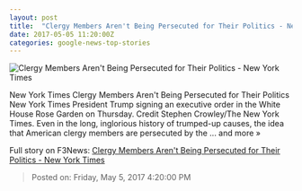```yaml
---
layout: post
title:  "Clergy Members Aren't Being Persecuted for Their Politics - New York Times"
date: 2017-05-05 11:20:00Z
categories: google-news-top-stories
---
```


![Clergy Members Aren't Being Persecuted for Their Politics - New York Times](https://static01.nyt.com/images/2017/05/05/opinion/05sullivanWeb/05sullivanWeb-facebookJumbo.jpg)

New York Times Clergy Members Aren't Being Persecuted for Their Politics New York Times President Trump signing an executive order in the White House Rose Garden on Thursday. Credit Stephen Crowley/The New York Times. Even in the long, inglorious history of trumped-up causes, the idea that American clergy members are persecuted by the ... and more »


Full story on F3News: [Clergy Members Aren't Being Persecuted for Their Politics - New York Times](http://www.f3nws.com/n/CrZZPB)

> Posted on: Friday, May 5, 2017 4:20:00 PM

